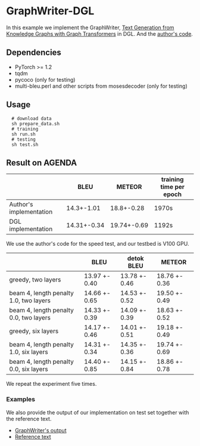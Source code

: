 # GraphWriter-DGL
In this example we implement the GraphWriter, [Text Generation from Knowledge Graphs with Graph Transformers](https://arxiv.org/abs/1904.02342) in DGL. And the [author's code](https://github.com/rikdz/GraphWriter). 

## Dependencies
- PyTorch >= 1.2  
- tqdm   
- pycoco (only for testing)  
- multi-bleu.perl and other scripts from mosesdecoder (only for testing)

## Usage
```
  # download data
  sh prepare_data.sh 
  # training
  sh run.sh
  # testing
  sh test.sh
```

## Result on AGENDA
| |BLEU|METEOR| training time per epoch|
|-|-|-|-|
|Author's implementation|14.3+-1.01| 18.8+-0.28| 1970s|
|DGL implementation|14.31+-0.34|19.74+-0.69| 1192s|

We use the author's code for the speed test, and our testbed is V100 GPU.

| |BLEU| detok BLEU| METEOR | 
|-|-|-|-|
|greedy, two layers| 13.97 +- 0.40| 13.78 +- 0.46| 18.76 +- 0.36|
|beam 4, length penalty 1.0, two layers| 14.66 +- 0.65| 14.53 +- 0.52| 19.50 +- 0.49|
|beam 4, length penalty 0.0, two layers| 14.33 +- 0.39| 14.09 +- 0.39| 18.63 +- 0.52|
|greedy, six layers| 14.17 +- 0.46| 14.01 +- 0.51| 19.18 +- 0.49|
|beam 4, length penalty 1.0, six layers| 14.31 +- 0.34| 14.35 +- 0.36| 19.74 +- 0.69|
|beam 4, length penalty 0.0, six layers| 14.40 +- 0.85| 14.15 +- 0.84| 18.86 +- 0.78|

We repeat the experiment five times. 

### Examples

We also provide the output of our implementation on test set together with the reference text.
- [GraphWriter's output](https://data.dgl.ai/models/graphwriter/tmp_pred.txt)
- [Reference text](https://data.dgl.ai/models/graphwriter/tmp_gold.txt)

